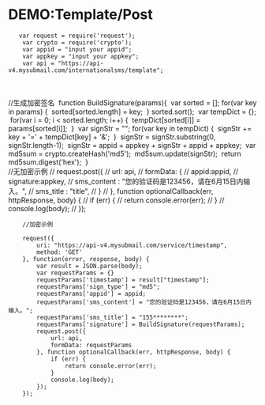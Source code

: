 # DEMO:Template/Post

       var request = require('request');
        var crypto = require('crypto');
        var appid = "input your appid";
        var appkey = "input your appkey";
        var api = "https://api-v4.mysubmail.com/internationalsms/template";


​        
​        
​        //生成加密签名
​        function BuildSignature(params){
​            var sorted = [];
​            for(var key in params) {
​                sorted[sorted.length] = key;
​            }
​            sorted.sort();
​            var tempDict = {};
​            for(var i = 0; i < sorted.length; i++) {
​                tempDict[sorted[i]] = params[sorted[i]];
​            }
​            var signStr = "";
​            for(var key in tempDict) {
​                signStr += key + '=' + tempDict[key] + '&amp;'; 
​            }
​            signStr = signStr.substring(0, signStr.length-1);
​            signStr = appid + appkey + signStr + appid + appkey; 
​            var md5sum = crypto.createHash('md5');
​            md5sum.update(signStr);
​            return md5sum.digest('hex');
​        }
​        
        //无加密示例
        // request.post({
        //     url: api, 
        //     formData: {
        //         appid:appid,
        //         signature:appkey,
        //         sms_content : "您的验证码是123456，请在6月15日内输入。",
        //         sms_title : "title",
        //     }
        // }, function optionalCallback(err, httpResponse, body) {
        //     if (err) {
        //         return console.error(err);
        //     }
        //     console.log(body);
        // });
        
        //加密示例
        
        request({
            uri: "https://api-v4.mysubmail.com/service/timestamp",
            method: 'GET'
        }, function(error, response, body) {
            var result = JSON.parse(body);
            var requestParams = {}
            requestParams['timestamp'] = result["timestamp"];
            requestParams['sign_type'] = "md5";
            requestParams['appid'] = appid;
            requestParams['sms_content'] = "您的验证码是123456，请在6月15日内输入。";
            requestParams['sms_title'] = "155********";
            requestParams['signature'] = BuildSignature(requestParams);
            request.post({
                url: api, 
                formData: requestParams
            }, function optionalCallback(err, httpResponse, body) {
                if (err) {
                    return console.error(err);
                }
                console.log(body);
            });
        });


​        